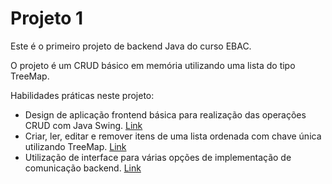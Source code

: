 # Projeto 1

Este é o primeiro projeto de backend Java do curso EBAC.

O projeto é um CRUD básico em memória utilizando uma lista do tipo TreeMap.

Habilidades práticas neste projeto:
- Design de aplicação frontend básica para realização das operações CRUD com Java Swing.
    [Link](src/main/java/com/barbosaleo/application/PrincipalFrame.java)
- Criar, ler, editar e remover itens de uma lista ordenada com chave única utilizando TreeMap.
    [Link](src/main/java/com/barbosaleo/dao/ClienteMapDAO.java)
- Utilização de interface para várias opções de implementação de comunicação backend.
    [Link](src/main/java/com/barbosaleo/dao/IClienteDAO.java)